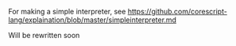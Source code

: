 For making a simple interpreter, see
https://github.com/corescript-lang/explaination/blob/master/simpleinterpreter.md

Will be rewritten soon
